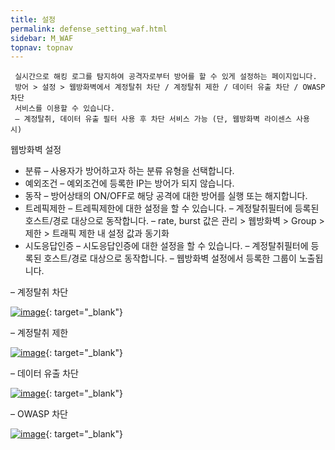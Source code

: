 ```yaml
---
title: 설정
permalink: defense_setting_waf.html
sidebar: M_WAF
topnav: topnav
---
```


     실시간으로 해킹 로그를 탐지하여 공격자로부터 방어를 할 수 있게 설정하는 페이지입니다.
     방어 > 설정 > 웹방화벽에서 계정탈취 차단 / 계정탈취 제한 / 데이터 유출 차단 / OWASP 차단
     서비스를 이용할 수 있습니다.
     – 계정탈취, 데이터 유출 필터 사용 후 차단 서비스 가능 (단, 웹방화벽 라이센스 사용 시)

웹방화벽 설정
- 분류
    – 사용자가 방어하고자 하는 분류 유형을 선택합니다.
- 예외조건
    – 예외조건에 등록한 IP는 방어가 되지 않습니다.
- 동작
    – 방어상태의 ON/OFF로 해당 공격에 대한 방어를 실행 또는 해지합니다.
- 트레픽제한
    – 트레픽제한에 대한 설정을 할 수 있습니다.
    – 계정탈취필터에 등록된 호스트/경로 대상으로 동작합니다.
    – rate, burst 값은 관리 > 웹방화벽 > Group > 제한 > 트래픽 제한 내 설정 값과 동기화
- 시도응답인증
    – 시도응답인증에 대한 설정을 할 수 있습니다.
    – 계정탈취필터에 등록된 호스트/경로 대상으로 동작합니다.
    – 웹방화벽 설정에서 등록한 그룹이 노출됩니다.

– 계정탈취 차단

[![image](/docs/images/Manual/waf/defense/setting/1.png)](/docs/images/Manual/waf/defense/setting/1.png){: target="_blank"}

– 계정탈취 제한

[![image](/docs/images/Manual/waf/defense/setting/2.png)](/docs/images/Manual/waf/defense/setting/2.png){: target="_blank"}

– 데이터 유출 차단

[![image](/docs/images/Manual/waf/defense/setting/3.png)](/docs/images/Manual/waf/defense/setting/3.png){: target="_blank"}


– OWASP 차단

[![image](/docs/images/Manual/waf/defense/setting/4.png)](/docs/images/Manual/waf/defense/setting/4.png){: target="_blank"}
